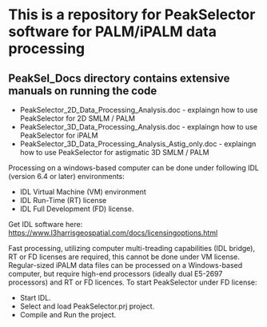 # This is a repository for PeakSelector software for PALM/iPALM data processing

## PeakSel_Docs directory contains extensive manuals on running the code
- PeakSelector_2D_Data_Processing_Analysis.doc   - explaingn how to use PeakSelector for 2D SMLM / PALM
- PeakSelector_3D_Data_Processing_Analysis.doc   - explaingn how to use PeakSelector for iPALM
- PeakSelector_3D_Data_Processing_Analysis_Astig_only.doc   - explaingn how to use PeakSelector for astigmatic 3D SMLM / PALM


Processing on a windows-based computer can be done under following IDL (version 6.4 or later) environments:
- IDL Virtual Machine (VM) environment
- IDL Run-Time (RT) license
- IDL Full Development (FD) license.

Get IDL software here:
https://www.l3harrisgeospatial.com/docs/licensingoptions.html


Fast processing, utilizing computer multi-treading capabilities (IDL bridge), RT or FD licenses are required, this cannot be done under VM license. 
Regular-sized iPALM data files can be processed on a Windows-based computer, but require high-end processors (ideally dual E5-2697 processors) and RT or FD licences.
To start PeakSelector under FD license:
- Start IDL.
- Select and load PeakSelector.prj project.
- Compile and Run the project.
